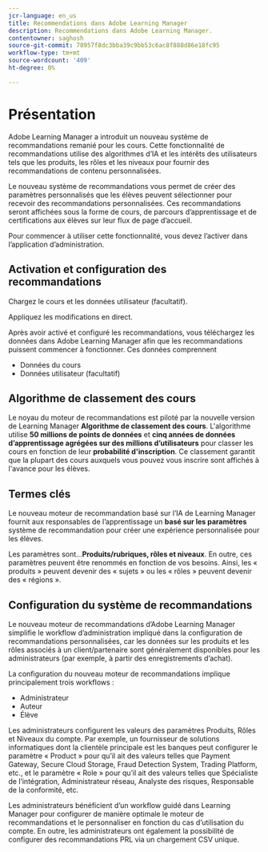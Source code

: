 ```yaml
---
jcr-language: en_us
title: Recommendations dans Adobe Learning Manager
description: Recommendations dans Adobe Learning Manager.
contentowner: saghosh
source-git-commit: 78957f8dc3bba39c9bb53c6ac8f888d86e18fc95
workflow-type: tm+mt
source-wordcount: '409'
ht-degree: 0%

---
```



# Présentation

Adobe Learning Manager a introduit un nouveau système de recommandations remanié pour les cours. Cette fonctionnalité de recommandations utilise des algorithmes d’IA et les intérêts des utilisateurs tels que les produits, les rôles et les niveaux pour fournir des recommandations de contenu personnalisées.

Le nouveau système de recommandations vous permet de créer des paramètres personnalisés que les élèves peuvent sélectionner pour recevoir des recommandations personnalisées. Ces recommandations seront affichées sous la forme de cours, de parcours d’apprentissage et de certifications aux élèves sur leur flux de page d’accueil.

Pour commencer à utiliser cette fonctionnalité, vous devez l’activer dans l’application d’administration.

## Activation et configuration des recommandations

Chargez le cours et les données utilisateur (facultatif).

Appliquez les modifications en direct.

Après avoir activé et configuré les recommandations, vous téléchargez les données dans Adobe Learning Manager afin que les recommandations puissent commencer à fonctionner. Ces données comprennent

* Données du cours
* Données utilisateur (facultatif)

## Algorithme de classement des cours

Le noyau du moteur de recommandations est piloté par la nouvelle version de Learning Manager **Algorithme de classement des cours**. L&#39;algorithme utilise **50 millions de points de données** et **cinq années de données d’apprentissage agrégées sur des millions d’utilisateurs** pour classer les cours en fonction de leur **probabilité d&#39;inscription**. Ce classement garantit que la plupart des cours auxquels vous pouvez vous inscrire sont affichés à l&#39;avance pour les élèves.

## Termes clés

Le nouveau moteur de recommandation basé sur l’IA de Learning Manager fournit aux responsables de l’apprentissage un **basé sur les paramètres** système de recommandation pour créer une expérience personnalisée pour les élèves.

Les paramètres sont...**Produits/rubriques, rôles et niveaux**. En outre, ces paramètres peuvent être renommés en fonction de vos besoins. Ainsi, les « produits » peuvent devenir des « sujets » ou les « rôles » peuvent devenir des « régions ».

## Configuration du système de recommandations

Le nouveau moteur de recommandations d’Adobe Learning Manager simplifie le workflow d’administration impliqué dans la configuration de recommandations personnalisées, car les données sur les produits et les rôles associés à un client/partenaire sont généralement disponibles pour les administrateurs (par exemple, à partir des enregistrements d’achat).

La configuration du nouveau moteur de recommandations implique principalement trois workflows :

* Administrateur
* Auteur
* Élève

Les administrateurs configurent les valeurs des paramètres Produits, Rôles et Niveaux du compte. Par exemple, un fournisseur de solutions informatiques dont la clientèle principale est les banques peut configurer le paramètre « Product » pour qu’il ait des valeurs telles que Payment Gateway, Secure Cloud Storage, Fraud Detection System, Trading Platform, etc., et le paramètre « Role » pour qu’il ait des valeurs telles que Spécialiste de l’intégration, Administrateur réseau, Analyste des risques, Responsable de la conformité, etc.

Les administrateurs bénéficient d’un workflow guidé dans Learning Manager pour configurer de manière optimale le moteur de recommandations et le personnaliser en fonction du cas d’utilisation du compte. En outre, les administrateurs ont également la possibilité de configurer des recommandations PRL via un chargement CSV unique.

